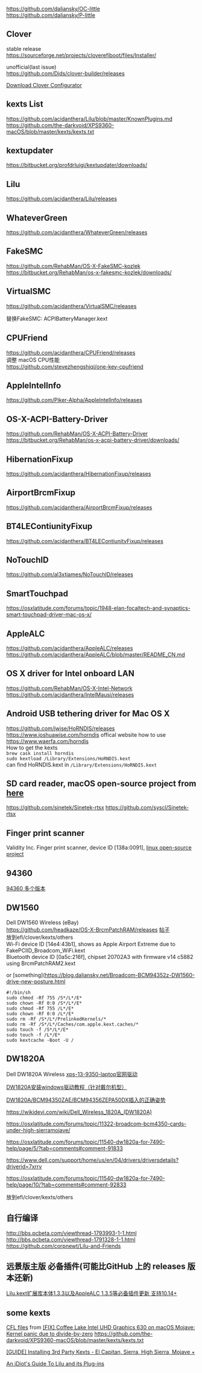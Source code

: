 https://github.com/daliansky/OC-little  
https://github.com/daliansky/P-little  

## Clover

stable release  
https://sourceforge.net/projects/cloverefiboot/files/Installer/  

unofficial(last issue)  
https://github.com/Dids/clover-builder/releases  


[Download Clover Configurator](https://mackie100projects.altervista.org/download-clover-configurator/)  

## kexts List
https://github.com/acidanthera/Lilu/blob/master/KnownPlugins.md  
https://github.com/the-darkvoid/XPS9360-macOS/blob/master/kexts/kexts.txt


## kextupdater
https://bitbucket.org/profdrluigi/kextupdater/downloads/  

## Lilu 
https://github.com/acidanthera/Lilu/releases     

## WhateverGreen 
https://github.com/acidanthera/WhateverGreen/releases     

## FakeSMC  
https://github.com/RehabMan/OS-X-FakeSMC-kozlek  
https://bitbucket.org/RehabMan/os-x-fakesmc-kozlek/downloads/  

## VirtualSMC  
https://github.com/acidanthera/VirtualSMC/releases

替换FakeSMC:
ACPIBatteryManager.kext

## CPUFriend  
https://github.com/acidanthera/CPUFriend/releases  
调整 macOS CPU性能  
https://github.com/stevezhengshiqi/one-key-cpufriend  

## AppleIntelInfo  
https://github.com/Piker-Alpha/AppleIntelInfo/releases     

## OS-X-ACPI-Battery-Driver  
https://github.com/RehabMan/OS-X-ACPI-Battery-Driver  
https://bitbucket.org/RehabMan/os-x-acpi-battery-driver/downloads/  

## HibernationFixup  
https://github.com/acidanthera/HibernationFixup/releases  

## AirportBrcmFixup  
https://github.com/acidanthera/AirportBrcmFixup/releases  

## BT4LEContiunityFixup   
https://github.com/acidanthera/BT4LEContiunityFixup/releases  

## NoTouchID  
https://github.com/al3xtjames/NoTouchID/releases  


## SmartTouchpad  
https://osxlatitude.com/forums/topic/1948-elan-focaltech-and-synaptics-smart-touchpad-driver-mac-os-x/  

## AppleALC  
https://github.com/acidanthera/AppleALC/releases  
https://github.com/acidanthera/AppleALC/blob/master/README_CN.md

## OS X driver for Intel onboard LAN  
https://github.com/RehabMan/OS-X-Intel-Network  
https://github.com/acidanthera/IntelMausi/releases  

## Android USB tethering driver for Mac OS X  

https://github.com/jwise/HoRNDIS/releases      
https://www.joshuawise.com/horndis  offical website
how to use  
https://www.waerfa.com/horndis  
How to get the kexts  
`brew cask install horndis`  
`sudo kextload /Library/Extensions/HoRNDIS.kext`  
can find HoRNDIS.kext in `/Library/Extensions/HoRNDIS.kext`  

## SD card reader, macOS open-source project from [here](https://github.com/the-darkvoid/XPS9360-macOS)  
https://github.com/sinetek/Sinetek-rtsx 
https://github.com/syscl/Sinetek-rtsx  

## Finger print scanner  
Validity Inc. Finger print scanner, device ID [138a:0091], [linux open-source project](https://github.com/hmaarrfk/Validity91)  

## 94360
[94360 多个版本](https://forum.51nb.com/forum.php?mod=viewthread&tid=1859267&page=1#pid31733025)  

## DW1560  
Dell DW1560 Wireless (eBay)  
https://github.com/headkaze/OS-X-BrcmPatchRAM/releases  [帖子](http://bbs.pcbeta.com/viewthread-1821563-1-1.html)  
放到efi/clover/kexts/others  
Wi-Fi device ID [14e4:43b1], shows as Apple Airport Extreme due to FakePCIID_Broadcom_WiFi.kext  
Bluetooth device ID [0a5c:216f], chipset 20702A3 with firmware v14 c5882 using BrcmPatchRAM2.kext 

or [something](https://blog.daliansky.net/Broadcom-BCM94352z-DW1560-drive-new-posture.html  
```
#!/bin/sh
sudo chmod -Rf 755 /S*/L*/E*
sudo chown -Rf 0:0 /S*/L*/E*
sudo chmod -Rf 755 /L*/E*
sudo chown -Rf 0:0 /L*/E*
sudo rm -Rf /S*/L*/PrelinkedKernels/*
sudo rm -Rf /S*/L*/Caches/com.apple.kext.caches/*
sudo touch -f /S*/L*/E*
sudo touch -f /L*/E*
sudo kextcache -Boot -U /
```

## DW1820A  
Dell DW1820A Wireless 
[xps-13-9350-laptop官网驱动](https://www.dell.com/support/home/cn/zh/cnbsd1/product-support/product/xps-13-9350-laptop/drivers)  

[DW1820A安装windows驱动教程（针对戴尔机型）](https://www.jianshu.com/p/6c6c5bf0dc54)  

[DW1820A/BCM94350ZAE/BCM94356ZEPA50DX插入的正确姿势](https://blog.daliansky.net/DW1820A_BCM94350ZAE-driver-inserts-the-correct-posture.html)  

https://wikidevi.com/wiki/Dell_Wireless_1820A_(DW1820A)  

https://osxlatitude.com/forums/topic/11322-broadcom-bcm4350-cards-under-high-sierramojave/  

https://osxlatitude.com/forums/topic/11540-dw1820a-for-7490-help/page/5/?tab=comments#comment-91833  

https://www.dell.com/support/home/us/en/04/drivers/driversdetails?driverid=7xrrv  

https://osxlatitude.com/forums/topic/11540-dw1820a-for-7490-help/page/10/?tab=comments#comment-92833  

放到efi/clover/kexts/others  






##  自行编译  
http://bbs.pcbeta.com/viewthread-1793993-1-1.html  
http://bbs.pcbeta.com/viewthread-1791328-1-1.html
https://github.com/corpnewt/Lilu-and-Friends



## 远景版主版  必备插件(可能比GitHub 上的 releases 版本还新)
[Lilu.kext扩展库本体1.3.3以及AppleALC 1.3.5等必备插件更新 支持10.14+](http://bbs.pcbeta.com/viewthread-1765509-1-1.html)  

## some kexts
[CFL files](https://drive.firewolf.science/public/CFLFB/) from [[FIX] Coffee Lake Intel UHD Graphics 630 on macOS Mojave: Kernel panic due to divide-by-zero](https://www.tonymacx86.com/threads/fix-coffee-lake-intel-uhd-graphics-630-on-macos-mojave-kernel-panic-due-to-divide-by-zero.261687/)
https://github.com/the-darkvoid/XPS9360-macOS/blob/master/kexts/kexts.txt  


[[GUIDE] Installing 3rd Party Kexts - El Capitan, Sierra, High Sierra, Mojave +](https://www.tonymacx86.com/threads/guide-installing-3rd-party-kexts-el-capitan-sierra-high-sierra-mojave.268964/)  

[An iDiot's Guide To Lilu and its Plug-ins](https://www.tonymacx86.com/threads/an-idiots-guide-to-lilu-and-its-plug-ins.260063/)  
